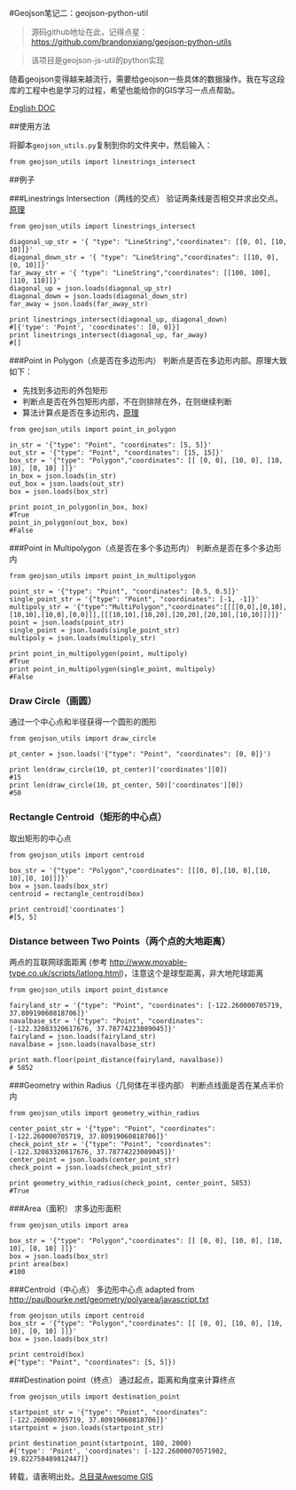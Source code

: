 #Geojson笔记二：geojson-python-util

> 源码github地址在此，记得点星：
https://github.com/brandonxiang/geojson-python-utils

> 该项目是geojson-js-util的python实现

随着geojson变得越来越流行，需要给geojson一些具体的数据操作。我在写这段库的工程中也是学习的过程，希望也能给你的GIS学习一点点帮助。

[English DOC](README)

##使用方法

将脚本`geojson_utils.py`复制到你的文件夹中，然后输入：

```
from geojson_utils import linestrings_intersect
```

##例子

###Linestrings Intersection（两线的交点）
验证两条线是否相交并求出交点。[原理]( http://www.kevlindev.com/gui/math/intersection/Intersection.js)

```
from geojson_utils import linestrings_intersect

diagonal_up_str = '{ "type": "LineString","coordinates": [[0, 0], [10, 10]]}'
diagonal_down_str = '{ "type": "LineString","coordinates": [[10, 0], [0, 10]]}'
far_away_str = '{ "type": "LineString","coordinates": [[100, 100], [110, 110]]}'
diagonal_up = json.loads(diagonal_up_str)
diagonal_down = json.loads(diagonal_down_str)
far_away = json.loads(far_away_str)

print linestrings_intersect(diagonal_up, diagonal_down)
#[{'type': 'Point', 'coordinates': [0, 0]}]
print linestrings_intersect(diagonal_up, far_away)
#[]
```

###Point in Polygon（点是否在多边形内）
判断点是否在多边形内部。原理大致如下：
- 先找到多边形的外包矩形
- 判断点是否在外包矩形内部，不在则排除在外，在则继续判断
- 算法计算点是否在多边形内，[原理](https://www.ecse.rpi.edu/~wrf/Research/Short_Notes/pnpoly.html#Explanation)

```
from geojson_utils import point_in_polygon

in_str = '{"type": "Point", "coordinates": [5, 5]}'
out_str = '{"type": "Point", "coordinates": [15, 15]}'
box_str = '{"type": "Polygon","coordinates": [[ [0, 0], [10, 0], [10, 10], [0, 10] ]]}'
in_box = json.loads(in_str)
out_box = json.loads(out_str)
box = json.loads(box_str)

print point_in_polygon(in_box, box)
#True
point_in_polygon(out_box, box)
#False
```


###Point in Multipolygon（点是否在多个多边形内）
判断点是否在多个多边形内

```
from geojson_utils import point_in_multipolygon

point_str = '{"type": "Point", "coordinates": [0.5, 0.5]}'
single_point_str = '{"type": "Point", "coordinates": [-1, -1]}'
multipoly_str = '{"type":"MultiPolygon","coordinates":[[[[0,0],[0,10],[10,10],[10,0],[0,0]]],[[[10,10],[10,20],[20,20],[20,10],[10,10]]]]}'
point = json.loads(point_str)
single_point = json.loads(single_point_str)
multipoly = json.loads(multipoly_str)

print point_in_multipolygon(point, multipoly)
#True
print point_in_multipolygon(single_point, multipoly)
#False
```


### Draw Circle（画圆）
通过一个中心点和半径获得一个圆形的图形

```
from geojson_utils import draw_circle

pt_center = json.loads('{"type": "Point", "coordinates": [0, 0]}')

print len(draw_circle(10, pt_center)['coordinates'][0])
#15
print len(draw_circle(10, pt_center, 50)['coordinates'][0])
#50
```


### Rectangle Centroid（矩形的中心点）
取出矩形的中心点

```
from geojson_utils import centroid

box_str = '{"type": "Polygon","coordinates": [[[0, 0],[10, 0],[10, 10],[0, 10]]]}'
box = json.loads(box_str)
centroid = rectangle_centroid(box)

print centroid['coordinates']
#[5, 5]
```
 
### Distance between Two Points（两个点的大地距离）
两点的互联网球面距离
(参考 http://www.movable-type.co.uk/scripts/latlong.html)，注意这个是球型距离，非大地陀球距离

```
from geojson_utils import point_distance

fairyland_str = '{"type": "Point", "coordinates": [-122.260000705719, 37.80919060818706]}'
navalbase_str = '{"type": "Point", "coordinates": [-122.32083320617676, 37.78774223089045]}'
fairyland = json.loads(fairyland_str)
navalbase = json.loads(navalbase_str)

print math.floor(point_distance(fairyland, navalbase))
# 5852
```



###Geometry within Radius（几何体在半径内部）
判断点线面是否在某点半价内

```
from geojson_utils import geometry_within_radius

center_point_str = '{"type": "Point", "coordinates":  [-122.260000705719, 37.80919060818706]}'
check_point_str = '{"type": "Point", "coordinates": [-122.32083320617676, 37.78774223089045]}'
center_point = json.loads(center_point_str)
check_point = json.loads(check_point_str)

print geometry_within_radius(check_point, center_point, 5853)
#True
```


###Area（面积）
求多边形面积

```
from geojson_utils import area
 
box_str = '{"type": "Polygon","coordinates": [[ [0, 0], [10, 0], [10, 10], [0, 10] ]]}'
box = json.loads(box_str)
print area(box)
#100
```


###Centroid（中心点）
多边形中心点
adapted from http://paulbourke.net/geometry/polyarea/javascript.txt

```
from geojson_utils import centroid
box_str = '{"type": "Polygon","coordinates": [[ [0, 0], [10, 0], [10, 10], [0, 10] ]]}'
box = json.loads(box_str)

print centroid(box)
#{"type": "Point", "coordinates": [5, 5]})
```


###Destination point（终点）
通过起点，距离和角度来计算终点

```
from geojson_utils import destination_point

startpoint_str = '{"type": "Point", "coordinates":  [-122.260000705719, 37.80919060818706]}'
startpoint = json.loads(startpoint_str)

print destination_point(startpoint, 180, 2000)
#{'type': 'Point', 'coordinates': [-122.26000070571902, 19.822758489812447]}
```

转载，请表明出处。[总目录Awesome GIS](http://www.jianshu.com/p/3b3efa92dd6d)